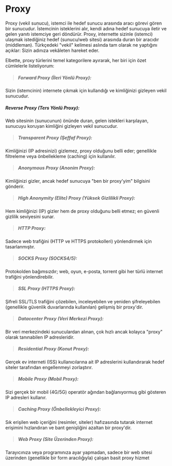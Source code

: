# Proxy  
Proxy (vekil sunucu), istemci ile hedef sunucu arasında aracı görevi gören bir sunucudur. İstemcinin isteklerini alır, kendi adına hedef sunucuya iletir ve gelen yanıtı istemciye geri döndürür. Proxy, internette sizinle (istemci) ulaşmak istediğiniz hedef (sunucu/web sitesi) arasında duran bir aracıdır (middleman).
Türkçedeki "vekil" kelimesi aslında tam olarak ne yaptığını açıklar: Sizin adınıza vekâleten hareket eder.

Elbette, proxy türlerini temel kategorilere ayırarak, her biri için özet cümlelerle listeliyorum:

>##### Forward Proxy (İleri Yönlü Proxy):
Sizin (istemcinin) internete çıkmak için kullandığı ve kimliğinizi gizleyen vekil sunucudur.

##### Reverse Proxy (Ters Yönlü Proxy):
Web sitesinin (sunucunun) önünde duran, gelen istekleri karşılayan, sunucuyu koruyan kimliğini gizleyen vekil sunucudur.

>##### Transparent Proxy (Şeffaf Proxy):
Kimliğinizi (IP adresinizi) gizlemez, proxy olduğunu belli eder; genellikle filtreleme veya önbellekleme (caching) için kullanılır.

>##### Anonymous Proxy (Anonim Proxy):
Kimliğinizi gizler, ancak hedef sunucuya "ben bir proxy'yim" bilgisini gönderir.

>##### High Anonymity (Elite) Proxy (Yüksek Gizlilikli Proxy):
Hem kimliğinizi (IP) gizler hem de proxy olduğunu belli etmez; en güvenli gizlilik seviyesini sunar.

>##### HTTP Proxy:
Sadece web trafiğini (HTTP ve HTTPS protokolleri) yönlendirmek için tasarlanmıştır.

>##### SOCKS Proxy (SOCKS4/5):
Protokolden bağımsızdır; web, oyun, e-posta, torrent gibi her türlü internet trafiğini yönlendirebilir.

>##### SSL Proxy (HTTPS Proxy):
Şifreli SSL/TLS trafiğini çözebilen, inceleyebilen ve yeniden şifreleyebilen (genellikle güvenlik duvarlarında kullanılan) gelişmiş bir proxy'dir.

>##### Datacenter Proxy (Veri Merkezi Proxy):
Bir veri merkezindeki sunuculardan alınan, çok hızlı ancak kolayca "proxy" olarak tanınabilen IP adresleridir.

>##### Residential Proxy (Konut Proxy):
Gerçek ev interneti (ISS) kullanıcılarına ait IP adreslerini kullandırarak hedef siteler tarafından engellenmeyi zorlaştırır.

>##### Mobile Proxy (Mobil Proxy):
Sizi gerçek bir mobil (4G/5G) operatör ağından bağlanıyormuş gibi gösteren IP adresleri kullanır.

>##### Caching Proxy (Önbellekleyici Proxy):
Sık erişilen web içeriğini (resimler, siteler) hafızasında tutarak internet erişimini hızlandıran ve bant genişliğini azaltan bir proxy'dir.

>##### Web Proxy (Site Üzerinden Proxy):
Tarayıcınıza veya programınıza ayar yapmadan, sadece bir web sitesi üzerinden (genellikle bir form aracılığıyla) çalışan basit proxy hizmet
